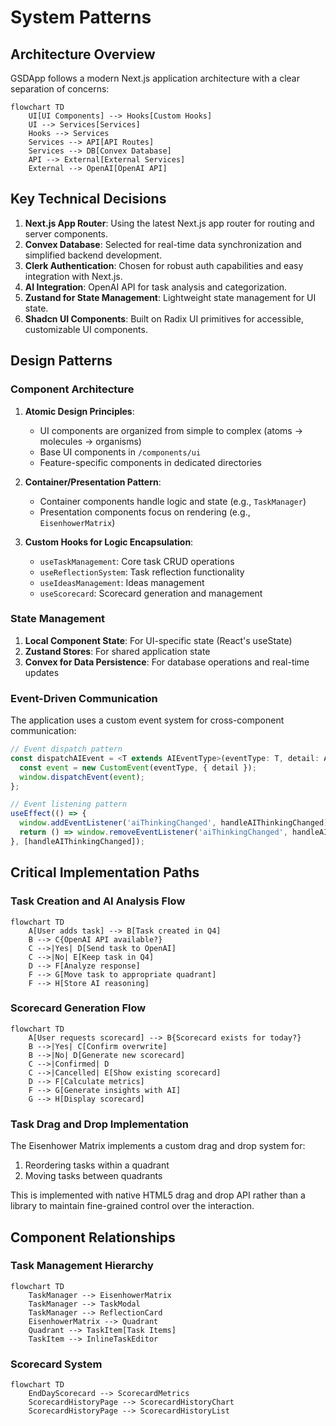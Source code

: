 # System Patterns

## Architecture Overview

GSDApp follows a modern Next.js application architecture with a clear separation of concerns:

```mermaid
flowchart TD
    UI[UI Components] --> Hooks[Custom Hooks]
    UI --> Services[Services]
    Hooks --> Services
    Services --> API[API Routes]
    Services --> DB[Convex Database]
    API --> External[External Services]
    External --> OpenAI[OpenAI API]
```

## Key Technical Decisions

1. **Next.js App Router**: Using the latest Next.js app router for routing and server components.
2. **Convex Database**: Selected for real-time data synchronization and simplified backend development.
3. **Clerk Authentication**: Chosen for robust auth capabilities and easy integration with Next.js.
4. **AI Integration**: OpenAI API for task analysis and categorization.
5. **Zustand for State Management**: Lightweight state management for UI state.
6. **Shadcn UI Components**: Built on Radix UI primitives for accessible, customizable UI components.

## Design Patterns

### Component Architecture

1. **Atomic Design Principles**: 
   - UI components are organized from simple to complex (atoms → molecules → organisms)
   - Base UI components in `/components/ui`
   - Feature-specific components in dedicated directories

2. **Container/Presentation Pattern**:
   - Container components handle logic and state (e.g., `TaskManager`)
   - Presentation components focus on rendering (e.g., `EisenhowerMatrix`)

3. **Custom Hooks for Logic Encapsulation**:
   - `useTaskManagement`: Core task CRUD operations
   - `useReflectionSystem`: Task reflection functionality
   - `useIdeasManagement`: Ideas management
   - `useScorecard`: Scorecard generation and management

### State Management

1. **Local Component State**: For UI-specific state (React's useState)
2. **Zustand Stores**: For shared application state
3. **Convex for Data Persistence**: For database operations and real-time updates

### Event-Driven Communication

The application uses a custom event system for cross-component communication:

```typescript
// Event dispatch pattern
const dispatchAIEvent = <T extends AIEventType>(eventType: T, detail: AIEventDetail[T]) => {
  const event = new CustomEvent(eventType, { detail });
  window.dispatchEvent(event);
};

// Event listening pattern
useEffect(() => {
  window.addEventListener('aiThinkingChanged', handleAIThinkingChanged);
  return () => window.removeEventListener('aiThinkingChanged', handleAIThinkingChanged);
}, [handleAIThinkingChanged]);
```

## Critical Implementation Paths

### Task Creation and AI Analysis Flow

```mermaid
flowchart TD
    A[User adds task] --> B[Task created in Q4]
    B --> C{OpenAI API available?}
    C -->|Yes| D[Send task to OpenAI]
    C -->|No| E[Keep task in Q4]
    D --> F[Analyze response]
    F --> G[Move task to appropriate quadrant]
    F --> H[Store AI reasoning]
```

### Scorecard Generation Flow

```mermaid
flowchart TD
    A[User requests scorecard] --> B{Scorecard exists for today?}
    B -->|Yes| C[Confirm overwrite]
    B -->|No| D[Generate new scorecard]
    C -->|Confirmed| D
    C -->|Cancelled| E[Show existing scorecard]
    D --> F[Calculate metrics]
    F --> G[Generate insights with AI]
    G --> H[Display scorecard]
```

### Task Drag and Drop Implementation

The Eisenhower Matrix implements a custom drag and drop system for:
1. Reordering tasks within a quadrant
2. Moving tasks between quadrants

This is implemented with native HTML5 drag and drop API rather than a library to maintain fine-grained control over the interaction.

## Component Relationships

### Task Management Hierarchy

```mermaid
flowchart TD
    TaskManager --> EisenhowerMatrix
    TaskManager --> TaskModal
    TaskManager --> ReflectionCard
    EisenhowerMatrix --> Quadrant
    Quadrant --> TaskItem[Task Items]
    TaskItem --> InlineTaskEditor
```

### Scorecard System

```mermaid
flowchart TD
    EndDayScorecard --> ScorecardMetrics
    ScorecardHistoryPage --> ScorecardHistoryChart
    ScorecardHistoryPage --> ScorecardHistoryList
```
